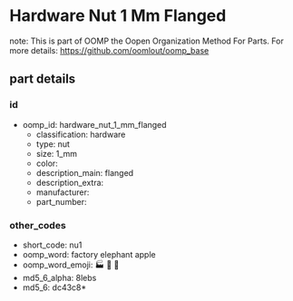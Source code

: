 # Hardware Nut 1 Mm Flanged  

note: This is part of OOMP the Oopen Organization Method For Parts. For more details: https://github.com/oomlout/oomp_base

##  part details





### id
* oomp_id: hardware_nut_1_mm_flanged
  * classification: hardware
  * type: nut
  * size: 1_mm
  * color: 
  * description_main: flanged
  * description_extra: 
  * manufacturer: 
  * part_number: 

### other_codes
* short_code: nu1
* oomp_word: factory elephant apple
* oomp_word_emoji: :factory: :elephant: :apple:
* md5_6_alpha: 8lebs
* md5_6: dc43c8* 